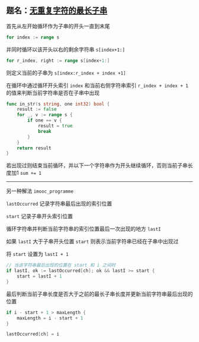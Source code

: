 ## 题名：[无重复字符的最长子串](https://leetcode-cn.com/problems/longest-substring-without-repeating-characters/)

首先从左开始循环作为子串的开头一直到末尾

```go
for index := range s
```



并同时循环以该开头以右的剩余字符串 `s[index+1:]` 

```go
for r_index, right := range s[index+1:]
```



则定义当前的子串为 `s[index:r_index + index +1]`



在循环中通过循环开头索引 `index` 和当前右侧字符串索引 `r_index + index + 1` 的值来判断当前字符串是否在子串中出现

```go
func in_str(s string, one int32) bool {
	result := false
	for _, v := range s {
		if one == v {
			result = true
			break
		}
	}
	return result
}
```



若出现过则结束当前循环，并以下一个字符串作为开头继续循环，否则当前子串长度加1 `sum += 1`



___



另一种解法 `imooc_programme`

`lastOccurred` 记录字符串最后出现的索引位置

`start` 记录子串开头索引位置

循环字符串并判断当前字符串的索引位置最后一次出现的地方 `lastI`

如果 `lastI` 大于子串开头位置 `start` 则表示当前字符串已经在子串中出现过

将 `start` 设置为 `lastI + 1` 

```go
// 当该字符串最后出现的位置在 start 和 i 之间时
if lastI, ok := lastOccurred[ch]; ok && lastI >= start {
	start = lastI + 1
}
```

最后判断当前子串长度是否大于之前的最长子串长度并更新当前字符串最后出现的位置

```go
if i - start + 1 > maxLength {
	maxLength = i - start + 1
}

lastOccurred[ch] = i
```

